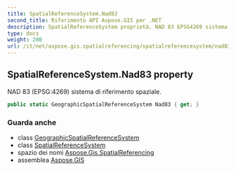```yaml
---
title: SpatialReferenceSystem.Nad83
second_title: Riferimento API Aspose.GIS per .NET
description: SpatialReferenceSystem proprietà. NAD 83 EPSG4269 sistema di riferimento spaziale.
type: docs
weight: 280
url: /it/net/aspose.gis.spatialreferencing/spatialreferencesystem/nad83/
---
```

## SpatialReferenceSystem.Nad83 property

NAD 83 (EPSG:4269) sistema di riferimento spaziale.

```csharp
public static GeographicSpatialReferenceSystem Nad83 { get; }
```

### Guarda anche

* class [GeographicSpatialReferenceSystem](../../geographicspatialreferencesystem/)
* class [SpatialReferenceSystem](../)
* spazio dei nomi [Aspose.Gis.SpatialReferencing](../../spatialreferencesystem/)
* assemblea [Aspose.GIS](../../../)


